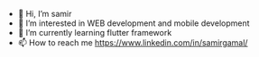- 👋 Hi, I’m samir 
- 👀 I’m interested in WEB development and mobile development
- 🌱 I’m currently learning flutter framework
- 📫 How to reach me https://www.linkedin.com/in/samirgamal/

<!---
2202amgs/2202amgs is a ✨ special ✨ repository because its `README.md` (this file) appears on your GitHub profile.
You can click the Preview link to take a look at your changes.
--->
